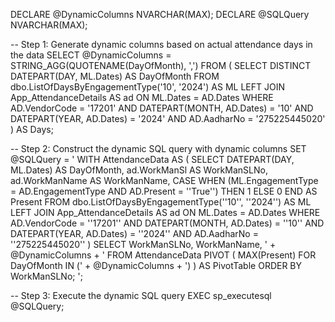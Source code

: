 DECLARE @DynamicColumns NVARCHAR(MAX);
DECLARE @SQLQuery NVARCHAR(MAX);

-- Step 1: Generate dynamic columns based on actual attendance days in the data
SELECT 
    @DynamicColumns = STRING_AGG(QUOTENAME(DayOfMonth), ',')
FROM (
    SELECT DISTINCT 
        DATEPART(DAY, ML.Dates) AS DayOfMonth
    FROM dbo.ListOfDaysByEngagementType('10', '2024') AS ML
    LEFT JOIN App_AttendanceDetails AS ad 
    ON ML.Dates = AD.Dates
    WHERE 
        AD.VendorCode = '17201' 
        AND DATEPART(MONTH, AD.Dates) = '10' 
        AND DATEPART(YEAR, AD.Dates) = '2024' 
        AND AD.AadharNo = '275225445020'
) AS Days;

-- Step 2: Construct the dynamic SQL query with dynamic columns
SET @SQLQuery = '
WITH AttendanceData AS (
    SELECT 
        DATEPART(DAY, ML.Dates) AS DayOfMonth,
        ad.WorkManSl AS WorkManSLNo,
        ad.WorkManName AS WorkManName,
        CASE 
            WHEN (ML.EngagementType = AD.EngagementType AND AD.Present = ''True'') 
            THEN 1 
            ELSE 0 
        END AS Present
    FROM 
        dbo.ListOfDaysByEngagementType(''10'', ''2024'') AS ML
    LEFT JOIN 
        App_AttendanceDetails AS ad 
    ON 
        ML.Dates = AD.Dates
    WHERE 
        AD.VendorCode = ''17201'' 
        AND DATEPART(MONTH, AD.Dates) = ''10'' 
        AND DATEPART(YEAR, AD.Dates) = ''2024'' 
        AND AD.AadharNo = ''275225445020''
)
SELECT 
    WorkManSLNo,
    WorkManName, ' + @DynamicColumns + '
FROM 
    AttendanceData
PIVOT (
    MAX(Present) 
    FOR DayOfMonth IN (' + @DynamicColumns + ')
) AS PivotTable
ORDER BY 
    WorkManSLNo;
';

-- Step 3: Execute the dynamic SQL query
EXEC sp_executesql @SQLQuery;
